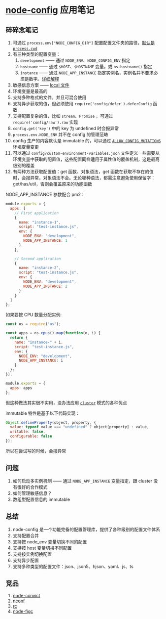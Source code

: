 # [node-config](https://github.com/lorenwest/node-config/wiki/Configuration-Files) 应用笔记

## 碎碎念笔记

1.  可通过 `process.env["NODE_CONFIG_DIR"]` 配置配置文件夹的路径，[默认是 `process.cwd`](https://github.com/lorenwest/node-config/blob/master/lib/config.js#L668)
2.  有三种类型的配置变量：
    1.  `development` —— 通过 `NODE_ENV`、`NODE_CONFIG_ENV` 指定
    2.  `hostname` —— 通过 `$HOST`、`$HOSTNAME` 变量，或 `os.hostname()` 指定
    3.  `instance` —— 通过 `NODE_APP_INSTANCE` 指定实例名，实例名并不要求必须是数字。[详细解释](https://github.com/lorenwest/node-config/wiki/Configuration-Files#multi-instance-deployments)
3.  敏感信息方案 —— [local 文件](https://github.com/lorenwest/node-config/wiki/Configuration-Files#local-files)
4.  环境变量是最高的
5.  支持多种格式的文件，并且可混合使用
6.  支持异步获取的值，但必须使用 `require('config/defer').deferConfig` 函数
7.  支持配置复杂的值，比如 `stream`、`Promise` ，可通过 `require('config/raw').raw` 实现
8.  `config.get('key')` 中的 key 为 undefined 时会报异常
9.  `process.env.NODE_ENV` 并不在 config 的管理范畴
10. config 生产的内容默认是 immutable 的，可以通过 [`ALLOW_CONFIG_MUTATIONS`](https://github.com/lorenwest/node-config/wiki/Environment-Variables#allow_config_mutations) 环境变量变更
11. 可以通过 `config/custom-environment-variables.json` 文件定义一些需要从环境变量中获取的配置值，这些配置同样适用于属性值的覆盖机制，这是最高级别的覆盖
12. 有两种方法获取配置值：get 函数、对象语法，get 函数在获取不存在的值时，会报异常，对象语法不会。无论哪种语法，都需注意避免使用保留字：get/has/util，否则会覆盖原来的功能函数

NODE_APP_INSTANCE 参数配合 pm2：

```javascript
module.exports = {
  apps: [
    // First application
    {
      name: "instance-1",
      script: "test-instance.js",
      env: {
        NODE_ENV: "development",
        NODE_APP_INSTANCE: 1
      }
    },

    // Second application
    {
      name: "instance-2",
      script: "test-instance.js",
      env: {
        NODE_ENV: "development",
        NODE_APP_INSTANCE: 2
      }
    }
  ]
};
```

如果要按 CPU 数量分配实例:

```javascript
const os = require("os");

const apps = os.cpus().map(function(o, i) {
  return {
    name: "instance-" + i,
    script: "test-instance.js",
    env: {
      NODE_ENV: "development",
      NODE_APP_INSTANCE: i
    }
  };
});

module.exports = {
  apps: apps
};
```

但这种做法其实很不实用，没办法应用 [`cluster`](https://nodejs.org/api/cluster.html#cluster_how_it_works) 模式的各种优点

immutable 特性是基于以下代码实现：

```javascript
Object.defineProperty(object, property, {
  value: typeof value === "undefined" ? object[property] : value,
  writable: false,
  configurable: false
});
```

所以在尝试写的时候，会报异常

## 问题

1.  如何启动多实例机制 —— 通过 `NODE_APP_INSTANCE` 变量指定，跟 cluster 没有很好的合作模式
2.  如何管理敏感信息？
3.  数组型配置信息的 immutable

## 总结

1.  node-config 是一个功能完备的配置管理库，提供了各种级别的配置文件体系
2.  支持配置合并
3.  支持按 node_env 变量切换不同的配置
4.  支持按 host 变量切换不同配置
5.  支持按实例切换配置
6.  支持异步配置
7.  支持多种类型的配置文件：json、json5、hjson、yaml、js、ts

## 竞品

1.  [node-convict](https://github.com/mozilla/node-convict)
1.  [nconf](https://github.com/indexzero/nconf)
1.  [rc](https://github.com/dominictarr/rc)
1.  [node-figc](https://github.com/substack/node-figc)
